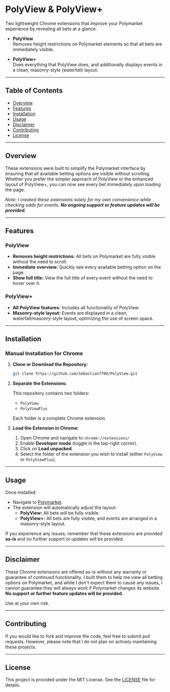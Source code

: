 # PolyView & PolyView+

Two lightweight Chrome extensions that improve your Polymarket experience by revealing all bets at a glance.

- **PolyView**  
  Removes height restrictions on Polymarket elements so that all bets are immediately visible.

- **PolyView+**  
  Does everything that PolyView does, and additionally displays events in a clean, masonry-style (waterfall) layout.

---

## Table of Contents

- [Overview](#overview)
- [Features](#features)
- [Installation](#installation)
- [Usage](#usage)
- [Disclaimer](#disclaimer)
- [Contributing](#contributing)
- [License](#license)

---

## Overview

These extensions were built to simplify the Polymarket interface by ensuring that all available betting options are visible without scrolling. Whether you prefer the simpler approach of PolyView or the enhanced layout of PolyView+, you can now see every bet immediately upon loading the page.

*Note: I created these extensions solely for my own convenience while checking odds for events. **No ongoing support or feature updates will be provided.***

---

## Features

### PolyView
- **Removes height restrictions:** All bets on Polymarket are fully visible without the need to scroll.
- **Immediate overview:** Quickly see every available betting option on the page.
- **Show full title:** View the full title of every event without the need to hover over it.

### PolyView+
- **All PolyView features:** Includes all functionality of PolyView.
- **Masonry-style layout:** Events are displayed in a clean, waterfall/masonry-style layout, optimizing the use of screen space.

---

## Installation

### Manual Installation for Chrome

1. **Clone or Download the Repository:**

   ```bash
   git clone https://github.com/Sebastian7700/PolyView.git
   ```

2. **Separate the Extensions:**

   This repository contains two folders:
   - `PolyView`
   - `PolyViewPlus`

   Each folder is a complete Chrome extension.

3. **Load the Extension in Chrome:**

   1. Open Chrome and navigate to `chrome://extensions/`
   2. Enable **Developer mode** (toggle in the top-right corner).
   3. Click on **Load unpacked**.
   4. Select the folder of the extension you wish to install (either `PolyView` or `PolyViewPlus`).

---

## Usage

Once installed:

- Navigate to [Polymarket](https://www.polymarket.com).
- The extension will automatically adjust the layout:
  - **PolyView:** All bets will be fully visible.
  - **PolyView+:** All bets are fully visible, and events are arranged in a masonry-style layout.

If you experience any issues, remember that these extensions are provided **as-is** and no further support or updates will be provided.

---

## Disclaimer

These Chrome extensions are offered as-is without any warranty or guarantee of continued functionality. I built them to help me view all betting options on Polymarket, and while I don't expect them to cause any issues, I cannot guarantee they will always work if Polymarket changes its website. **No support or further feature updates will be provided.**

Use at your own risk.

---

## Contributing

If you would like to fork and improve the code, feel free to submit pull requests. However, please note that I do not plan on actively maintaining these projects.

---

## License

This project is provided under the MIT License. See the [LICENSE](LICENSE) file for details.
